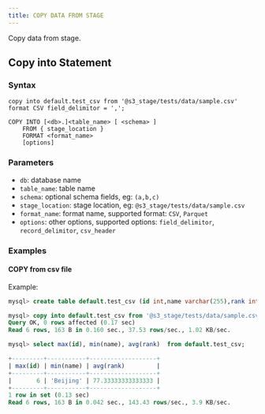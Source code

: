 ```yaml
---
title: COPY DATA FROM STAGE
---
```


Copy data from stage.

## Copy into Statement
### Syntax

```
copy into default.test_csv from '@s3_stage/tests/data/sample.csv' format CSV field_delimitor = ',';

COPY INTO [<db>.]<table_name> [ <schema> ]
    FROM { stage_location }
    FORMAT <format_name>
    [options]
```

### Parameters

  * `db`: database name
  * `table_name`: table name
  * `schema`: optional schema fields, eg:  `(a,b,c)`
  * `stage_location`: stage location, eg:  `@s3_stage/tests/data/sample.csv`
  * `format_name`: format name, supported format:  `CSV`, `Parquet`
  * `options`: other options, supported options:  `field_delimitor`, `record_delimitor`, `csv_header`


### Examples

#### COPY from csv file

Example:
```sql
mysql> create table default.test_csv (id int,name varchar(255),rank int);

mysql> copy into default.test_csv from '@s3_stage/tests/data/sample.csv' format CSV field_delimitor = ',';
Query OK, 0 rows affected (0.17 sec)
Read 6 rows, 163 B in 0.160 sec., 37.53 rows/sec., 1.02 KB/sec.

mysql> select max(id), min(name), avg(rank)  from default.test_csv;

+---------+-----------+-------------------+
| max(id) | min(name) | avg(rank)         |
+---------+-----------+-------------------+
|       6 | 'Beijing' | 77.33333333333333 |
+---------+-----------+-------------------+
1 row in set (0.13 sec)
Read 6 rows, 163 B in 0.042 sec., 143.43 rows/sec., 3.9 KB/sec.
```
